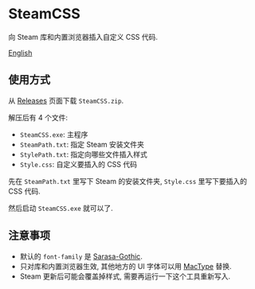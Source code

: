 # SteamCSS
向 Steam 库和内置浏览器插入自定义 CSS 代码.

[English](./README.md)

## 使用方式
从 [Releases](https://github.com/the1812/SteamCSS/releases) 页面下载 `SteamCSS.zip`.

解压后有 4 个文件:
- `SteamCSS.exe`: 主程序
- `SteamPath.txt`: 指定 Steam 安装文件夹
- `StylePath.txt`: 指定向哪些文件插入样式
- `Style.css`: 自定义要插入的 CSS 代码

先在 `SteamPath.txt` 里写下 Steam 的安装文件夹,  `Style.css` 里写下要插入的 CSS 代码.

然后启动 `SteamCSS.exe` 就可以了.

## 注意事项
- 默认的 `font-family` 是 [Sarasa-Gothic](https://github.com/be5invis/Sarasa-Gothic).
- 只对库和内置浏览器生效, 其他地方的 UI 字体可以用 [MacType](https://github.com/snowie2000/mactype) 替换.
- Steam 更新后可能会覆盖掉样式, 需要再运行一下这个工具重新写入.
